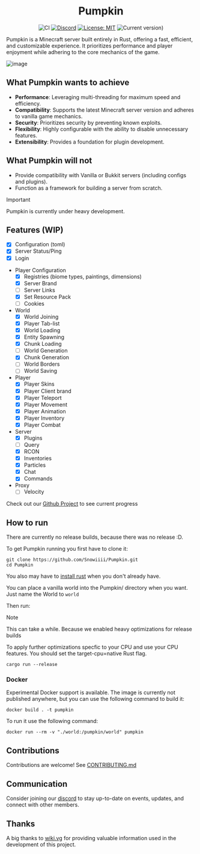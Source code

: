 <div align="center">

# Pumpkin

![CI](https://github.com/Snowiiii/Pumpkin/actions/workflows/rust.yml/badge.svg)
[![Discord](https://img.shields.io/discord/1268592337445978193.svg?label=&logo=discord&logoColor=ffffff&color=7389D8&labelColor=6A7EC2)](https://discord.gg/wT8XjrjKkf)
[![License: MIT](https://img.shields.io/badge/License-MIT-yellow.svg)](https://opensource.org/licenses/MIT)
![Current version)](https://img.shields.io/badge/current_version-1.21.1-blue)

</div>

Pumpkin is a Minecraft server built entirely in Rust, offering a fast, efficient,
and customizable experience. It prioritizes performance and player enjoyment while adhering to the core mechanics of the game.

![image](https://github.com/user-attachments/assets/7e2e865e-b150-4675-a2d5-b52f9900378e)

## What Pumpkin wants to achieve

- **Performance**: Leveraging multi-threading for maximum speed and efficiency.
- **Compatibility**: Supports the latest Minecraft server version and adheres to vanilla game mechanics.
- **Security**: Prioritizes security by preventing known exploits.
- **Flexibility**: Highly configurable with the ability to disable unnecessary features.
- **Extensibility**: Provides a foundation for plugin development.

## What Pumpkin will not

- Provide compatibility with Vanilla or Bukkit servers (including configs and plugins).
- Function as a framework for building a server from scratch.

> [!IMPORTANT]
> Pumpkin is currently under heavy development.

## Features (WIP)

- [x] Configuration (toml)
- [x] Server Status/Ping
- [x] Login
- Player Configuration
  - [x] Registries (biome types, paintings, dimensions)
  - [x] Server Brand
  - [ ] Server Links
  - [x] Set Resource Pack
  - [ ] Cookies
- World
  - [x] World Joining
  - [x] Player Tab-list
  - [x] World Loading
  - [x] Entity Spawning
  - [x] Chunk Loading
  - [ ] World Generation
  - [x] Chunk Generation
  - [ ] World Borders
  - [ ] World Saving
- Player
  - [x] Player Skins
  - [x] Player Client brand
  - [x] Player Teleport
  - [x] Player Movement
  - [x] Player Animation
  - [x] Player Inventory
  - [x] Player Combat
- Server
  - [x] Plugins
  - [ ] Query
  - [x] RCON
  - [x] Inventories
  - [x] Particles
  - [x] Chat
  - [x] Commands
- Proxy
  - [ ] Velocity

Check out our [Github Project](https://github.com/users/Snowiiii/projects/12/views/3) to see current progress

## How to run

There are currently no release builds, because there was no release :D.

To get Pumpkin running you first have to clone it:

```shell
git clone https://github.com/Snowiiii/Pumpkin.git
cd Pumpkin
```

You also may have to [install rust](https://www.rust-lang.org/tools/install) when you don't already have.

You can place a vanilla world into the Pumpkin/ directory when you want. Just name the World to `world`

Then run:

> [!NOTE]
> This can take a while. Because we enabled heavy optimizations for release builds
>
> To apply further optimizations specfic to your CPU and use your CPU features. You should set the target-cpu=native
> Rust flag.

```shell
cargo run --release
```

### Docker

Experimental Docker support is available.
The image is currently not published anywhere, but you can use the following command to build it:

```shell
docker build . -t pumpkin
```

To run it use the following command:

```shell
docker run --rm -v "./world:/pumpkin/world" pumpkin
```

## Contributions

Contributions are welcome! See [CONTRIBUTING.md](CONTRIBUTING.md)

## Communication

Consider joining our [discord](https://discord.gg/wT8XjrjKkf) to stay up-to-date on events, updates, and connect with other members.

## Thanks

A big thanks to [wiki.vg](https://wiki.vg/) for providing valuable information used in the development of this project.
